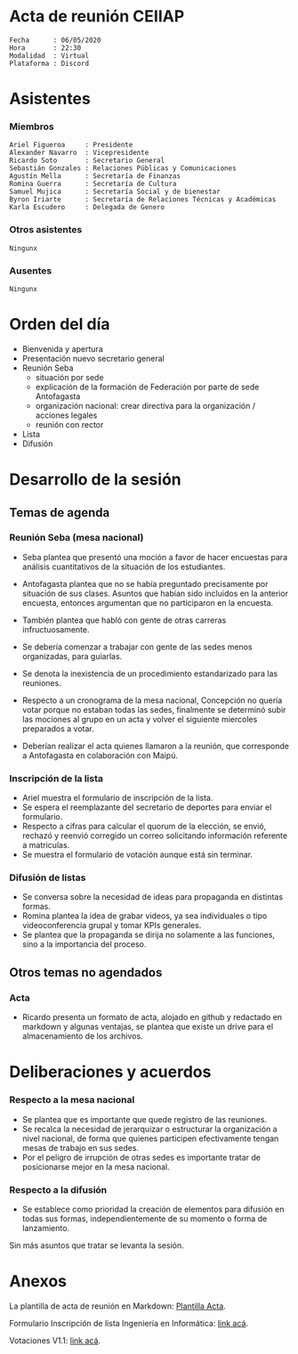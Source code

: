 
# Acta de reunión CEIIAP 
    Fecha      : 06/05/2020  
    Hora       : 22:30  
    Modalidad  : Virtual  
    Plataforma : Discord


# Asistentes
### Miembros

    Ariel Figueroa     : Presidente  
    Alexander Navarro  : Vicepresidente  
    Ricardo Soto       : Secretario General  
    Sebastián Gonzales : Relaciones Públicas y Comunicaciones  
    Agustín Mella      : Secretaría de Finanzas
    Romina Guerra      : Secretaría de Cultura
    Samuel Mujica      : Secretaría Social y de bienestar
    Byron Iriarte      : Secretaría de Relaciones Técnicas y Académicas
    Karla Escudero     : Delegada de Genero
### Otros asistentes
    Ningunx
### Ausentes
    Ningunx


# Orden del día
- Bienvenida y apertura
- Presentación nuevo secretario general
- Reunión Seba
    - situación por sede
    - explicación de la formación de Federación por parte de sede Antofagasta
    - organización nacional: crear directiva para la organización / acciones legales
    - reunión con rector
- Lista
- Difusión


# Desarrollo de la sesión
## Temas de agenda

### Reunión Seba (mesa nacional)

- Seba plantea que presentó una moción a favor de hacer encuestas para análisis cuantitativos de la situación de los estudiantes.
- Antofagasta plantea que no se había preguntado precisamente por situación de sus clases. Asuntos que habían sido incluidos en la anterior encuesta, entonces argumentan que no participaron en la encuesta.
- También plantea que habló con gente de otras carreras infructuosamente.  


- Se debería comenzar a trabajar con gente de las sedes menos organizadas, para guiarlas.
- Se denota la inexistencia de un procedimiento estandarizado para las reuniones.
- Respecto a un cronograma de la mesa nacional, Concepción no quería votar porque no estaban todas las sedes, finalmente se determinó subir las mociones al grupo en un acta y volver el siguiente miercoles preparados a votar.
- Deberían realizar el acta quienes llamaron a la reunión, que corresponde a Antofagasta en colaboración con Maipú.

### Inscripción de la lista
- Ariel muestra el formulario de inscripción de la lista.
- Se espera el reemplazante del secretario de deportes para enviar el formulario.
- Respecto a cifras para calcular el quorum de la elección, se envió, rechazó y reenvió corregido un correo solicitando información referente a matriculas.
- Se muestra el formulario de votación aunque está sin terminar.

### Difusión de listas
- Se conversa sobre la necesidad de ideas para propaganda en distintas formas.
- Romina plantea la idea de grabar videos, ya sea individuales o tipo videoconferencia grupal y tomar KPIs generales.
- Se plantea que la propaganda se dirija no solamente a las funciones, sino a la importancia del proceso.


## Otros temas no agendados 
### Acta
- Ricardo presenta un formato de acta, alojado en github y redactado en markdown y algunas ventajas, se plantea que existe un drive para el almacenamiento de los archivos.

# Deliberaciones y acuerdos

### Respecto a la mesa nacional
- Se plantea que es importante que quede registro de las reuniones.
- Se recalca la necesidad de jerarquizar o estructurar la organización a nivel nacional, de forma que quienes participen efectivamente tengan mesas de trabajo en sus sedes.
- Por el peligro de irrupción de otras sedes es importante tratar de posicionarse mejor en la mesa nacional.

### Respecto a la difusión
- Se establece como prioridad la creación de elementos para difusión en todas sus formas, independientemente de su momento o forma de lanzamiento.


Sin más asuntos que tratar se levanta la sesión.


# Anexos
La plantilla de acta de reunión en Markdown: [Plantilla Acta](https://github.com/CentroAlumnos-SC/actas/blob/master/Formato%20Acta.md "Plantilla Acta").

Formulario Inscripción de lista Ingeniería en Informática: [link acá](https://forms.office.com/Pages/ResponsePage.aspx?id=oeChOLG26UKzqVl2JmcLF7w0dLIJlQVLgF5ekSA2fxFUQkZDUzkwV05CUERXTVpDR0xNVjFOMUc2Si4u "Formulario inscripción lista").

Votaciones V1.1: [link acá](https://forms.office.com/Pages/ResponsePage.aspx?id=oeChOLG26UKzqVl2JmcLF5cKh4PpUZ5ImPA837_3fnRURTROTlNRNDdXRFFOTkxOQUZCWDFLVFk0WC4u "Formulario votaciones").


